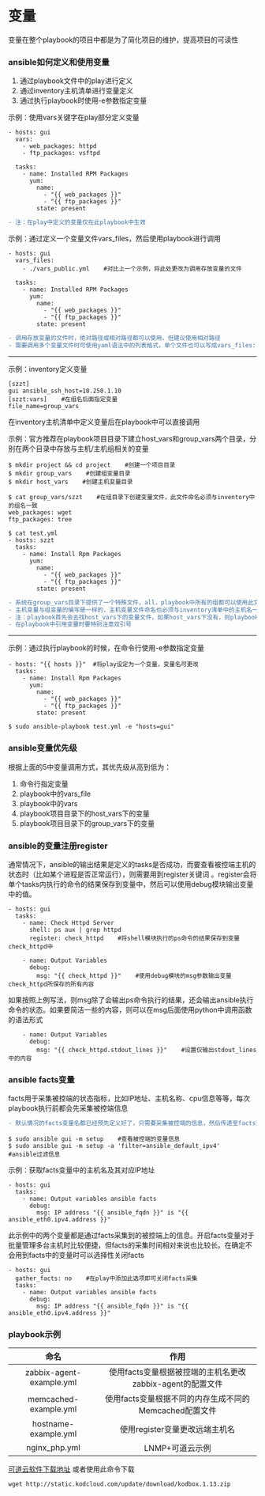 变量 
====
变量在整个playbook的项目中都是为了简化项目的维护，提高项目的可读性

### ansible如何定义和使用变量
1. 通过playbook文件中的play进行定义
2. 通过inventory主机清单进行变量定义
3. 通过执行playbook时使用-e参数指定变量

示例：使用vars关键字在play部分定义变量
```shell
- hosts: gui
  vars:
    - web_packages: httpd
    - ftp_packages: vsftpd

  tasks:
    - name: Installed RPM Packages
      yum:
        name: 
          - "{{ web_packages }}"
          - "{{ ftp_packages }}"
        state: present
```
```diff
- 注：在play中定义的变量仅在此playbook中生效
```

示例：通过定义一个变量文件vars_files，然后使用playbook进行调用
```shell
- hosts: gui
  vars_files: 
    - ./vars_public.yml    #对比上一个示例，将此处更改为调用存放变量的文件

  tasks:
    - name: Installed RPM Packages
      yum: 
        name: 
          - "{{ web_packages }}"
          - "{{ ftp_packages }}"
        state: present
```
```diff
- 调用存放变量的文件时，绝对路径或相对路径都可以使用，但建议使用相对路径
- 需要调用多个变量文件时可使用yaml语法中的列表格式，单个文件也可以写成vars_files: ./vars_public.yml的形式
```

---

示例：inventory定义变量
```shell
[szzt]
gui ansible_ssh_host=10.250.1.10
[szzt:vars]    #在组名后面指定变量
file_name=group_vars
```
在inventory主机清单中定义变量后在playbook中可以直接调用 <br />

示例：官方推荐在playbook项目目录下建立host_vars和group_vars两个目录，分别在两个目录中存放与主机/主机组相关的变量
```shell
$ mkdir project && cd project    #创建一个项目目录
$ mkdir group_vars    #创建组变量目录
$ mkdir host_vars    #创建主机变量目录

$ cat group_vars/szzt    #在组目录下创建变量文件，此文件命名必须与inventory中的组名一致
web_packages: wget
ftp_packages: tree

$ cat test.yml 
- hosts: szzt
  tasks: 
    - name: Install Rpm Packages
      yum: 
        name: 
          - "{{ web_packages }}"
          - "{{ ftp_packages }}"
        state: present
```
```diff
- 系统在group_vars目录下提供了一个特殊文件，all，playbook中所有的组都可以使用此文件中的变量
- 主机变量与组变量的编写是一样的，主机变量文件命名也必须与inventory清单中的主机名一致
- 注：playbook首先会去找host_vars下的变量文件，如果host_vars下没有，则playbook会继续找本IP所归属的group_vars下的变量，如果也没有，则playbook会找到all文件，如果all文件也没有，则报错
- 在playbook中引用变量时要特别注意双引号
```

---

示例：通过执行playbook的时候，在命令行使用-e参数指定变量
```shell
- hosts: "{{ hosts }}"  #将play设定为一个变量，变量名可更改
  tasks: 
    - name: Install Rpm Packages
      yum: 
        name: 
          - "{{ web_packages }}"
          - "{{ ftp_packages }}"
        state: present

$ sudo ansible-playbook test.yml -e "hosts=gui"
```
### ansible变量优先级
根据上面的5中变量调用方式，其优先级从高到低为：
1. 命令行指定变量
2. playbook中的vars_file
3. playbook中的vars
4. playbook项目目录下的host_vars下的变量
5. playbook项目目录下的group_vars下的变量

### ansible的变量注册register
通常情况下，ansible的输出结果是定义的tasks是否成功，而要查看被控端主机的状态时（比如某个进程是否正常运行），则需要用到register关键词
。register会将单个tasks内执行的命令的结果保存到变量中，然后可以使用debug模块输出变量中的值。
```shell
- hosts: gui
  tasks: 
    - name: Check Httpd Server
      shell: ps aux | grep httpd
      register: check_httpd    #将shell模块执行的ps命令的结果保存到变量check_httpd中

    - name: Output Variables
      debug: 
        msg: "{{ check_httpd }}"    #使用debug模块的msg参数输出变量check_httpd所保存的所有内容
```
如果按照上例写法，则msg除了会输出ps命令执行的结果，还会输出ansible执行命令的状态。如果要简洁一些的内容，则可以在msg后面使用python中调用函数的语法形式
```shell
    - name: Output Variables
      debug: 
        msg: "{{ check_httpd.stdout_lines }}"    #设置仅输出stdout_lines中的内容
```

### ansible facts变量
facts用于采集被控端的状态指标，比如IP地址、主机名称、cpu信息等等，每次playbook执行前都会先采集被控端信息
```diff
- 默认情况的facts变量名都已经预先定义好了，只需要采集被控端的信息，然后传递至facts变量即可
```
```shell
$ sudo ansible gui -m setup    #查看被控端的变量信息
$ sudo ansible gui -m setup -a 'filter=ansible_default_ipv4'    #ansible过滤信息
```
示例：获取facts变量中的主机名及其对应IP地址
```shell
- hosts: gui
  tasks: 
    - name: Output variables ansible facts
      debug: 
        msg: IP address "{{ ansible_fqdn }}" is "{{ ansible_eth0.ipv4.address }}"
```
此示例中的两个变量都是通过facts采集到的被控端上的信息。开启facts变量对于批量管理多台主机时比较便捷，但facts的采集时间相对来说也比较长。在确定不会用到facts中的变量时可以选择性关闭facts
```shell
- hosts: gui
  gather_facts: no    #在play中添加此选项即可关闭facts采集
  tasks:
    - name: Output variables ansible facts
      debug:
        msg: IP address "{{ ansible_fqdn }}" is "{{ ansible_eth0.ipv4.address }}"
```

### playbook示例
命名|作用
:-:|:-:
zabbix-agent-example.yml|使用facts变量根据被控端的主机名更改zabbix-agent的配置文件
memcached-example.yml|使用facts变量根据不同的内存生成不同的Memcached配置文件
hostname-example.yml|使用register变量更改远端主机名
nginx_php.yml|LNMP+可道云示例

[可道云软件下载地址](https://kodcloud.com/download/)
或者使用此命令下载
```shell
wget http://static.kodcloud.com/update/download/kodbox.1.13.zip
```